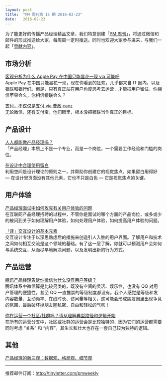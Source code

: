 ```yaml
---
layout: post
title:  "PM 周刊第 15 期 2016-02-23"
date:   2016-02-23
---
```


为了能更好的传播产品经理精品文章，我们特意创建「[PM 周刊](http://pmweekly.com/)」，将通过微信和邮件的形式推送给大家，每周周一定时推送。同时也欢迎大家参与进来，与我们一起「[贡献内容](https://github.com/vincent4j/pmweekly.com/issues/new)」。              

## 市场分析 

[客观分析为什么 Apple Pay 在中国只能昙花一现 via 可能吧](http://mp.weixin.qq.com/s?__biz=MjM5ODQwMjA4MA==&mid=401438270&idx=1&sn=826d3d03bd0d141fffdd205f14715db3&scene=23&srcid=0222b7St4NmuPEVRdw5aLFjx#rd)   
Apple Pay 在中国只能昙花一现，现在你看到的狂欢，几乎都来自 IT 圈内，以及银联和银行们。但是，只有真正站在用户角度思考去运营，才能把用户留住，你相信苹果会么，你相信银联会么？   

[支付，不仅仅是支付 via 曹政 caoz](http://mp.weixin.qq.com/s?__biz=MzI0MjA1Mjg2Ng==&mid=401700242&idx=1&sn=a494cca8849e31c6952b3cd5f189d000&scene=23&srcid=0222uZeBSe0RdTOv3RFOvDPR#rd)    
无论微信，还有支付宝，他们眼里，根本没把银联当作真正的目标。    
  
## 产品设计   

[人人都能做产品经理吗？](http://zhuanlan.zhihu.com/robbin/20498799)   
「产品经理」本质上不是一个专业，而是一个岗位，一个需要工作经验和门槛的岗位。     

[在设计中合理使用留白](http://mp.weixin.qq.com/s?__biz=MjM5NjA3ODI3Ng==&mid=401633335&idx=1&sn=f4f54c59a6e0931d23319d50a0b651da&scene=23&srcid=0223zxM4nwMStxheQzUZUhIC#rd)    
利用空间是设计理论的原则之一，并帮助你创建它的视觉焦点。如果留白用得好 — 在设计里页面没有其他元素，它也不只是白色 — 它是视觉焦点的关键。    
    
 
## 用户体验 

[产品经理面试中如何攻克有关用户体验的问题](http://mp.weixin.qq.com/s?__biz=MjM5NDEwMjg2MA==&mid=402794334&idx=1&sn=079608c8a39659b28ab72d5161b3338b&scene=23&srcid=0223Figc6MlyNpHsMG6LJ2W5#rd)    
在互联网产品经理招聘的过程中，不管你是面试的哪个方面的产品岗位，或多或少的被问到关于如何理解用户体验，如何处理用户体验，如何提高用户体验的问题。 

[「译」交互设计的基本元素](http://www.jianshu.com/p/69c706291152)    
交互设计专注于以深思熟虑后的措施来创造引人入胜的用户界面。了解用户和技术之间如何相互交流是这个领域的基础。有了这一层了解，你就可以预测用户会如何与系统交互，从而尽早地解决问题，以及发明出新的行为方式。       

## 产品运营 

[腾讯产品经理告诉你微信为什么没有用户等级？](http://mp.weixin.qq.com/s?__biz=MjM5NDEwMjg2MA==&mid=402735604&idx=2&sn=23b9c4a9e6657bf89b429135ef9bec56&scene=23&srcid=02181JSqSpaOvW1gXVe5N6Gk#rd)   
腾讯体系中微信算是比较另类的，既没有空间的灵活、娱乐性，也没有 QQ 对用户管理的便捷性。甚至 QQ 一直推崇的等级制度都没有。我个人感觉是等级和发内容数量、互动频率、在线时长、访问量等相关，这可能会形成朋友圈里出现争竞的氛围，最后破坏掉朋友圈私密、自由和轻松的气氛！   

[你在运营一个社区/社群吗？请从理解典型路径和逻辑开始](http://mp.weixin.qq.com/s?__biz=MjAzNzMzNTkyMQ==&mid=404859063&idx=1&sn=f67a310f881b7f9ba8cf67089fd30015&scene=23&srcid=0222VoCHaFBVf7PIJ9864G8w#rd)   
在所有的运营分支中，社区或社群的运营会是比较独特的，因为它们的运营都需要同时考虑 “关系” 和 “内容”，其生长和壮大也存在一套自己较为独特的逻辑。   

## 其他 

[产品经理的新三观：数据观、格局观、细节观](http://mp.weixin.qq.com/s?__biz=MzA4NTQ2NDkwOQ==&mid=404559324&idx=1&sn=44d825c0692022f8200dcd7e88095b34&scene=23&srcid=0222KJMKM3yCnd1r7gi4Zej7#rd)    

---
推荐邮件订阅：<http://tinyletter.com/pmweekly>  
      
  
 
